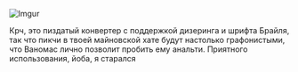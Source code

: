 

![Imgur](http://i.imgur.com/8TJeM3t.png)

Крч, это пиздатый конвертер с поддержкой дизеринга и шрифта Брайля, так что пикчи в твоей майновской хате будут настолько графонистыми, что Ваномас лично позволит пробить ему анальти. Приятного использования, йоба, я старался
